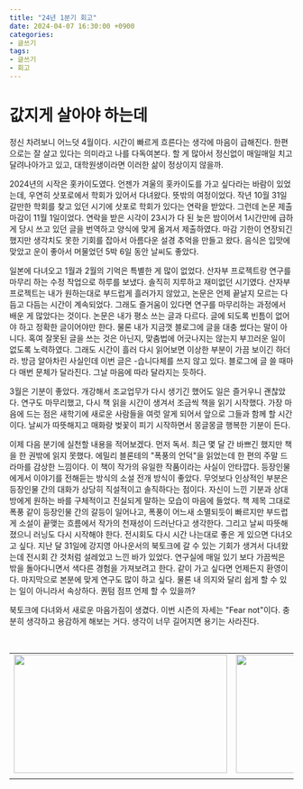 ```yaml
---
title: "24년 1분기 회고"
date: 2024-04-07 16:30:00 +0900
categories:
- 글쓰기
tags:
- 글쓰기
- 회고
---
```


# 값지게 살아야 하는데

정신 차려보니 어느덧 4월이다. 시간이 빠르게 흐른다는 생각에 마음이 급해진다. 한편으로는 잘 살고 있다는 의미라고 나를 다독여본다. 할 게 많아서 정신없이 매일매일 치고 달려나아가고 있고, 대학원생이라면 이러한 삶이 정상이지 않을까.

2024년의 시작은 홋카이도였다. 언젠가 겨울의 홋카이도를 가고 싶다라는 바람이 있었는데, 우연히 삿포로에서 학회가 있어서 다녀왔다. 뜻밖의 여정이었다. 작년 10월 31일 갈만한 학회를 찾고 있던 시기에 삿포로 학회가 있다는 연락을 받았다. 그런데 논문 제출 마감이 11월 1일이었다. 연락을 받은 시각이 23시가 다 된 늦은 밤이어서 1시간만에 급하게 당시 쓰고 있던 글을 번역하고 양식에 맞게 옮겨서 제출하였다. 마감 기한이 연장되긴 했지만 생각치도 못한 기회를 잡아서 아름다운 설경 추억을 만들고 왔다. 음식은 입맛에 맞았고 운이 좋아서 머물었던 5박 6일 동안 날씨도 좋았다. 

일본에 다녀오고 1월과 2월의 기억은 특별한 게 많이 없었다. 산자부 프로젝트랑 연구를 마무리 하는 수정 작업으로 하루를 보냈다. 솔직히 지루하고 재미없던 시기였다. 산자부 프로젝트는 내가 원하는대로 부드럽게 흘러가지 않았고, 논문은 언제 끝날지 모르는 다듬고 다듬는 시간이 계속되었다. 그래도 즐거움이 있다면 연구를 마무리하는 과정에서 배운 게 많았다는 것이다. 논문은 내가 평소 쓰는 글과 다르다. 글에 되도록 빈틈이 없어야 하고 정확한 글이어야만 한다. 물론 내가 지금껏 블로그에 글을 대충 썼다는 말이 아니다. 혹여 잘못된 글을 쓰는 것은 아닌지, 맞춤법에 어긋나지는 않는지 부끄러운 일이 없도록 노력하였다. 그래도 시간이 흘러 다시 읽어보면 이상한 부분이 가끔 보이긴 하더라. 방금 알아차린 사실인데 이번 글은 -습니다체를 쓰지 않고 있다. 블로그에 글 쓸 때마다 매번 문체가 달라진다. 그날 마음에 따라 달라지는 듯하다. 

3월은 기분이 좋았다. 개강해서 조교업무가 다시 생기긴 했어도 일은 즐거우니 괜찮았다. 연구도 마무리했고, 다시 책 읽을 시간이 생겨서 조금씩 책을 읽기 시작했다. 가장 마음에 드는 점은 새학기에 새로운 사람들을 여럿 알게 되어서 앞으로 그들과 함께 할 시간이다. 날씨가 따뜻해지고 매화랑 벚꽃이 피기 시작하면서 몽글몽글 행복한 기분이 든다. 

이제 다음 분기에 실천할 내용을 적어보겠다. 먼저 독서. 최근 몇 달 간 바쁘긴 했지만 책을 한 권밖에 읽지 못했다. 에밀리 블론테의 "폭풍의 언덕"을 읽었는데 한 편의 주말 드라마를 감상한 느낌이다. 이 책이 작가의 유일한 작품이라는 사실이 안타깝다. 등장인물에게서 이야기를 전해듣는 방식의 소설 전개 방식이 좋았다. 무엇보다 인상적인 부분은 등장인물 간의 대화가 상당히 직설적이고 솔직하다는 점이다. 자신이 느낀 기분과 상대방에게 원하는 바를 구체적이고 진실되게 말하는 모습이 마음에 들었다. 책 제목 그대로 폭풍 같이 등장인물 간의 갈등이 일어나고, 폭풍이 어느새 소멸되듯이 빠르지만 부드럽게 소설이 끝맺는 흐름에서 작가의 천재성이 드러난다고 생각한다. 그리고 날씨 따뜻해졌으니 러닝도 다시 시작해야 한다. 전시회도 다시 시간 나는대로 좋은 게 있으면 다녀오고 싶다. 지난 달 31일에 강지영 아나운서의 북토크에 갈 수 있는 기회가 생겨서 다녀왔는데 전시회 간 것처럼 설레었고 느낀 바가 있었다. 연구실에 매일 있기 보다 가끔씩은 밖을 돌아다니면서 색다른 경험을 가져보려고 한다. 같이 가고 싶다면 언제든지 환영이다. 마지막으로 본분에 맞게 연구도 많이 하고 싶다. 물론 내 의지와 달리 쉽게 할 수 있는 일이 아니라서 속상하다. 퀀텀 점프 언제 할 수 있을까? 

북토크에 다녀와서 새로운 마음가짐이 생겼다. 이번 시즌의 자세는 "Fear not"이다. 충분히 생각하고 용감하게 해보는 거다. 생각이 너무 길어지면 용기는 사라진다.

<br>

|||
|---|---|
|<img src="https://i.imgur.com/LyDZ5lP.jpg" width="378" height="210"/> | <img src="https://i.imgur.com/JM33tJ6.jpg" width="378" height="210"/>|
|||





